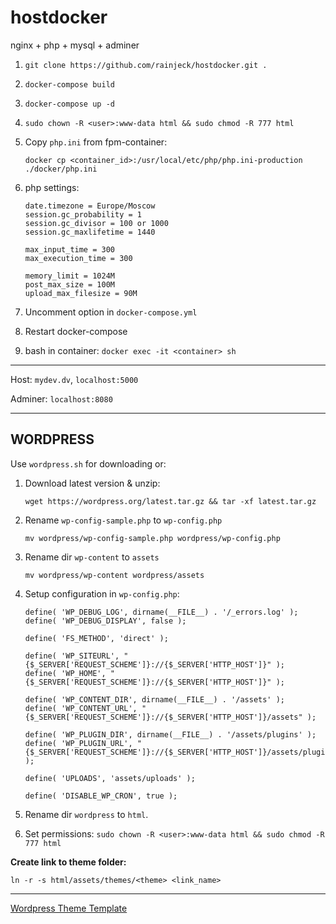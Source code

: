 # hostdocker

nginx + php + mysql + adminer

1. `git clone https://github.com/rainjeck/hostdocker.git .`

2. `docker-compose build`

3. `docker-compose up -d`

4. `sudo chown -R <user>:www-data html && sudo chmod -R 777 html`

5. Copy `php.ini` from fpm-container:

    `docker cp <container_id>:/usr/local/etc/php/php.ini-production ./docker/php.ini`

6. php settings:
    ```
    date.timezone = Europe/Moscow
    session.gc_probability = 1
    session.gc_divisor = 100 or 1000
    session.gc_maxlifetime = 1440

    max_input_time = 300
    max_execution_time = 300

    memory_limit = 1024M
    post_max_size = 100M
    upload_max_filesize = 90M
    ```

7. Uncomment option in `docker-compose.yml`

8. Restart docker-compose

9. bash in container: `docker exec -it <container> sh`
---

Host: `mydev.dv`, `localhost:5000`

Adminer: `localhost:8080`

---

## WORDPRESS

Use `wordpress.sh` for downloading or:

1. Download latest version & unzip:

    `wget https://wordpress.org/latest.tar.gz && tar -xf latest.tar.gz`

2. Rename `wp-config-sample.php` to `wp-config.php`

    `mv wordpress/wp-config-sample.php wordpress/wp-config.php`

3. Rename dir `wp-content` to `assets`

    `mv wordpress/wp-content wordpress/assets`

4. Setup configuration in `wp-config.php`:

    ```
    define( 'WP_DEBUG_LOG', dirname(__FILE__) . '/_errors.log' );
    define( 'WP_DEBUG_DISPLAY', false );

    define( 'FS_METHOD', 'direct' );

    define( 'WP_SITEURL', "{$_SERVER['REQUEST_SCHEME']}://{$_SERVER['HTTP_HOST']}" );
    define( 'WP_HOME', "{$_SERVER['REQUEST_SCHEME']}://{$_SERVER['HTTP_HOST']}" );

    define( 'WP_CONTENT_DIR', dirname(__FILE__) . '/assets' );
    define( 'WP_CONTENT_URL', "{$_SERVER['REQUEST_SCHEME']}://{$_SERVER['HTTP_HOST']}/assets" );

    define( 'WP_PLUGIN_DIR', dirname(__FILE__) . '/assets/plugins' );
    define( 'WP_PLUGIN_URL', "{$_SERVER['REQUEST_SCHEME']}://{$_SERVER['HTTP_HOST']}/assets/plugins" );

    define( 'UPLOADS', 'assets/uploads' );

    define( 'DISABLE_WP_CRON', true );
    ```

5. Rename dir `wordpress` to `html`.

6. Set permissions: `sudo chown -R <user>:www-data html && sudo chmod -R 777 html`

**Create link to theme folder:**

`ln -r -s html/assets/themes/<theme> <link_name>`

---
[Wordpress Theme Template](https://github.com/rainjeck/wordpress)
